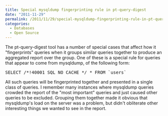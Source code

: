 ```yaml
---
title: Special mysqldump fingerprinting rule in pt-query-digest
date: "2011-11-29"
permalink: /2011/11/29/special-mysqldump-fingerprinting-rule-in-pt-query-digest/
categories:
  - Databases
  - Open Source
---
```

The pt-query-digest tool has a number of special cases that affect how it "fingerprints" queries when it groups similar queries together to produce an aggregated report over the group. One of these is a special rule for queries that appear to come from mysqldump, of the following form:

<pre>SELECT /*!40001 SQL_NO_CACHE */ * FROM `users`</pre>

All such queries will be fingerprinted together and presented in a single class of queries. I remember many instances where mysqldump queries crowded the report of the "most important" queries and just caused other queries to be excluded. Grouping them together made it obvious that mysqldump's load on the server was a problem, but didn't obliterate other interesting things we wanted to see in the report.
